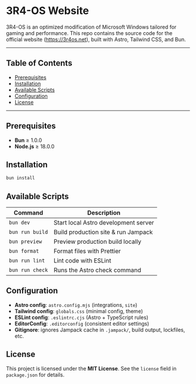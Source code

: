 # 3R4-OS Website

3R4-OS is an optimized modification of Microsoft Windows tailored for gaming and performance. This repo contains the source code for the official website (https://3r4os.net), built with Astro, Tailwind CSS, and Bun.

---

## Table of Contents

- [Prerequisites](#prerequisites)
- [Installation](#installation)
- [Available Scripts](#available-scripts)
- [Configuration](#configuration)
- [License](#license)

---

## Prerequisites

- **Bun** ≥ 1.0.0
- **Node.js** ≥ 18.0.0

## Installation

```bash
bun install
```

## Available Scripts

| Command         | Description                          |
| --------------- | ------------------------------------ |
| `bun dev`       | Start local Astro development server |
| `bun run build` | Build production site & run Jampack  |
| `bun preview`   | Preview production build locally     |
| `bun format`    | Format files with Prettier           |
| `bun run lint`  | Lint code with ESLint                |
| `bun run check` | Runs the Astro check command         |

## Configuration

- **Astro config**: `astro.config.mjs` (integrations, `site`)
- **Tailwind config**: `globals.css` (minimal config, theme)
- **ESLint config**: `.eslintrc.cjs` (Astro + TypeScript rules)
- **EditorConfig**: `.editorconfig` (consistent editor settings)
- **Gitignore**: ignores Jampack cache in `.jampack/`, build output, lockfiles, etc.

## License

This project is licensed under the **MIT License**. See the `license` field in `package.json` for details.
